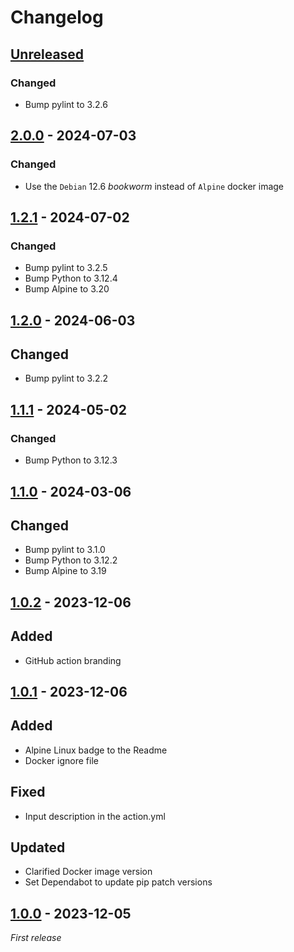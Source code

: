 # Changelog

## [Unreleased]

### Changed

- Bump pylint to 3.2.6

## [2.0.0] - 2024-07-03

### Changed

- Use the `Debian` 12.6 _bookworm_ instead of `Alpine` docker image

## [1.2.1] - 2024-07-02

### Changed

- Bump pylint to 3.2.5
- Bump Python to 3.12.4
- Bump Alpine to 3.20

## [1.2.0] - 2024-06-03

## Changed

- Bump pylint to 3.2.2

## [1.1.1] - 2024-05-02

### Changed

- Bump Python to 3.12.3

## [1.1.0] - 2024-03-06

## Changed

- Bump pylint to 3.1.0
- Bump Python to 3.12.2
- Bump Alpine to 3.19

## [1.0.2] - 2023-12-06

## Added

- GitHub action branding

## [1.0.1] - 2023-12-06

## Added

- Alpine Linux badge to the Readme
- Docker ignore file

## Fixed

- Input description in the action.yml

## Updated

- Clarified Docker image version
- Set Dependabot to update pip patch versions

## [1.0.0] - 2023-12-05

_First release_

[Unreleased]: https://github.com/ReasonSoftware/action-pylint/compare/v2.0.0...HEAD
[2.0.0]: https://github.com/ReasonSoftware/action-pylint/compare/v1.2.1...v2.0.0
[1.2.1]: https://github.com/ReasonSoftware/action-pylint/compare/v1.2.0...v1.2.1
[1.2.0]: https://github.com/ReasonSoftware/action-pylint/compare/v1.1.1...v1.2.0
[1.1.1]: https://github.com/ReasonSoftware/action-pylint/compare/v1.1.0...v1.1.1
[1.1.0]: https://github.com/ReasonSoftware/action-pylint/compare/v1.0.2...v1.1.0
[1.0.2]: https://github.com/ReasonSoftware/action-pylint/compare/v1.0.1...v1.0.2
[1.0.1]: https://github.com/ReasonSoftware/action-pylint/compare/v1.0.0...v1.0.1
[1.0.0]: https://github.com/ReasonSoftware/action-pylint/releases/tag/v1.0.0
